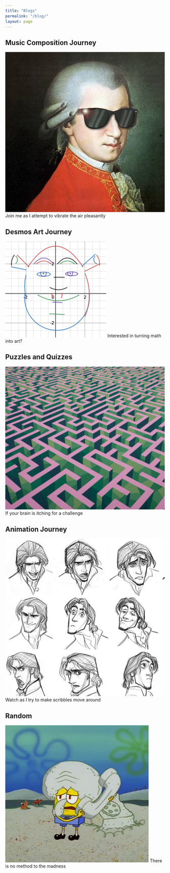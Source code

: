 ```yaml
---
title: "Blogs"
permalink: "/blog/"
layout: page
---
```


## Music Composition Journey

[![Composition](/assets/images/composition.jpg)](https://timothy-cao.github.io/personal/blog/composition)
Join me as I attempt to vibrate the air pleasantly

## Desmos Art Journey

[![Desmos Art](/assets/images/desmos.png)](https://timothy-cao.github.io/personal/blog/desmos)
Interested in turning math into art?

## Puzzles and Quizzes

[![Puzzles](/assets/images/puzzle.png)](https://timothy-cao.github.io/personal/blog/puzzle)
If your brain is itching for a challenge

## Animation Journey

[![Animation](/assets/images/animation.jpg)](https://timothy-cao.github.io/personal/blog/animation)
Watch as I try to make scribbles move around

## Random

[![Random](/assets/images/spongebob.png)](https://timothy-cao.github.io/personal/blog/random)
There is no method to the madness
